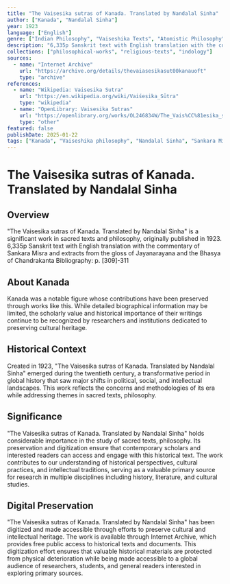 ```yaml
---
title: "The Vaisesika sutras of Kanada. Translated by Nandalal Sinha"
author: ["Kanada", "Nandalal Sinha"]
year: 1923
language: ["English"]
genre: ["Indian Philosophy", "Vaiseshika Texts", "Atomistic Philosophy"]
description: "6,335p Sanskrit text with English translation with the commentary of Sankara Misra and extracts from the gloss of Jayanarayana and the Bhasya of Chandrakanta Bibliography: p. [309]-311"
collections: ["philosophical-works", "religious-texts", "indology"]
sources:
  - name: "Internet Archive"
    url: "https://archive.org/details/thevaiasesikasut00kanauoft"
    type: "archive"
references:
  - name: "Wikipedia: Vaisesika Sutra"
    url: "https://en.wikipedia.org/wiki/Vaiśeṣika_Sūtra"
    type: "wikipedia"
  - name: "OpenLibrary: Vaisesika Sutras"
    url: "https://openlibrary.org/works/OL246834W/The_Vais%CC%81esika_sutras_of_Kanada"
    type: "other"
featured: false
publishDate: 2025-01-22
tags: ["Kanada", "Vaiseshika philosophy", "Nandalal Sinha", "Sankara Misra", "atomism", "categories", "padarthas", "Indian logic", "darshana", "philosophical sutras", "ancient science"]
---
```


# The Vaisesika sutras of Kanada. Translated by Nandalal Sinha

## Overview

"The Vaisesika sutras of Kanada. Translated by Nandalal Sinha" is a significant work in sacred texts and philosophy, originally published in 1923. 6,335p Sanskrit text with English translation with the commentary of Sankara Misra and extracts from the gloss of Jayanarayana and the Bhasya of Chandrakanta Bibliography: p. [309]-311

## About Kanada

Kanada was a notable figure whose contributions have been preserved through works like this. While detailed biographical information may be limited, the scholarly value and historical importance of their writings continue to be recognized by researchers and institutions dedicated to preserving cultural heritage.

## Historical Context

Created in 1923, "The Vaisesika sutras of Kanada. Translated by Nandalal Sinha" emerged during the twentieth century, a transformative period in global history that saw major shifts in political, social, and intellectual landscapes. This work reflects the concerns and methodologies of its era while addressing themes in sacred texts, philosophy.

## Significance

"The Vaisesika sutras of Kanada. Translated by Nandalal Sinha" holds considerable importance in the study of sacred texts, philosophy. Its preservation and digitization ensure that contemporary scholars and interested readers can access and engage with this historical text. The work contributes to our understanding of historical perspectives, cultural practices, and intellectual traditions, serving as a valuable primary source for research in multiple disciplines including history, literature, and cultural studies.

## Digital Preservation

"The Vaisesika sutras of Kanada. Translated by Nandalal Sinha" has been digitized and made accessible through efforts to preserve cultural and intellectual heritage. The work is available through Internet Archive, which provides free public access to historical texts and documents. This digitization effort ensures that valuable historical materials are protected from physical deterioration while being made accessible to a global audience of researchers, students, and general readers interested in exploring primary sources.
